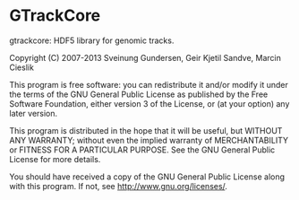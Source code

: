 GTrackCore
======

gtrackcore: HDF5 library for genomic tracks.

Copyright (C) 2007-2013 Sveinung Gundersen, Geir Kjetil Sandve, Marcin Cieslik

This program is free software: you can redistribute it and/or modify
it under the terms of the GNU General Public License as published by
the Free Software Foundation, either version 3 of the License, or
(at your option) any later version.

This program is distributed in the hope that it will be useful,
but WITHOUT ANY WARRANTY; without even the implied warranty of
MERCHANTABILITY or FITNESS FOR A PARTICULAR PURPOSE.  See the
GNU General Public License for more details.

You should have received a copy of the GNU General Public License
along with this program.  If not, see <http://www.gnu.org/licenses/>.